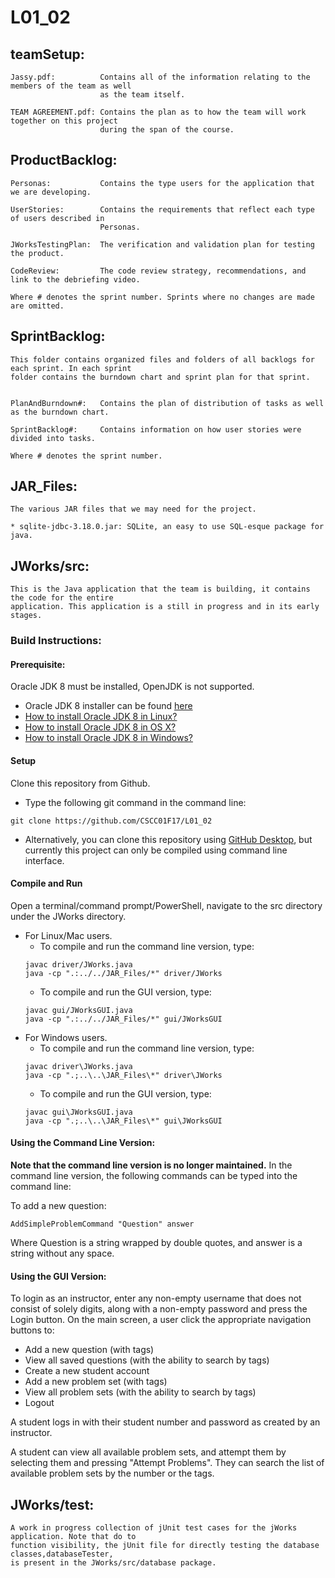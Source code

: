 # L01_02

## teamSetup:
 
    Jassy.pdf:          Contains all of the information relating to the members of the team as well
                        as the team itself.
                        
    TEAM AGREEMENT.pdf: Contains the plan as to how the team will work together on this project
                        during the span of the course.

## ProductBacklog:
    
    Personas:           Contains the type users for the application that we are developing.

    UserStories:        Contains the requirements that reflect each type of users described in 
                        Personas.

	JWorksTestingPlan:  The verification and validation plan for testing the product.

	CodeReview:         The code review strategy, recommendations, and link to the debriefing video.

    Where # denotes the sprint number. Sprints where no changes are made are omitted.
                        
## SprintBacklog:

    This folder contains organized files and folders of all backlogs for each sprint. In each sprint
	folder contains the burndown chart and sprint plan for that sprint.


    PlanAndBurndown#:   Contains the plan of distribution of tasks as well as the burndown chart.
    
    SprintBacklog#:     Contains information on how user stories were divided into tasks.

    Where # denotes the sprint number.


## JAR_Files:

    The various JAR files that we may need for the project.

    * sqlite-jdbc-3.18.0.jar: SQLite, an easy to use SQL-esque package for java.

## JWorks/src:              
    
    This is the Java application that the team is building, it contains the code for the entire 
    application. This application is a still in progress and in its early stages.
    
### Build Instructions: 

#### Prerequisite:
Oracle JDK 8 must be installed, OpenJDK is not supported.
* Oracle JDK 8 installer can be found [here](http://www.oracle.com/technetwork/java/javase/downloads/jdk8-downloads-2133151.html) 
* [How to install Oracle JDK 8 in Linux?](https://docs.oracle.com/javase/8/docs/technotes/guides/install/linux_jdk.html)
* [How to install Oracle JDK 8 in OS X?](https://docs.oracle.com/javase/8/docs/technotes/guides/install/mac_jdk.html)
* [How to install Oracle JDK 8 in Windows?](https://docs.oracle.com/javase/8/docs/technotes/guides/install/windows_jdk_install.html)

#### Setup
Clone this repository from Github.
* Type the following git command in the command line:
```
git clone https://github.com/CSCC01F17/L01_02
```
* Alternatively, you can clone this repository using [GitHub Desktop](https://desktop.github.com/), but currently this project can only be compiled using command line interface.

#### Compile and Run
Open a terminal/command prompt/PowerShell, navigate to the src directory under the JWorks directory.

* For Linux/Mac users.
    * To compile and run the command line version, type:
	```
	javac driver/JWorks.java
	java -cp ".:../../JAR_Files/*" driver/JWorks
	```
	* To compile and run the GUI version, type:
	```
	javac gui/JWorksGUI.java
	java -cp ".:../../JAR_Files/*" gui/JWorksGUI
	```
* For Windows users.
	* To compile and run the command line version, type:
	```
	javac driver\JWorks.java
	java -cp ".;..\..\JAR_Files\*" driver\JWorks
	```
	* To compile and run the GUI version, type:
	```
	javac gui\JWorksGUI.java
	java -cp ".;..\..\JAR_Files\*" gui\JWorksGUI
	```	

#### Using the Command Line Version:

**Note that the command line version is no longer maintained.**
In the command line version, the following commands can be typed into the command line:

To add a new question:

```
AddSimpleProblemCommand "Question" answer
```

Where Question is a string wrapped by double quotes, and answer is a string without any space.


#### Using the GUI Version:
To login as an instructor, enter any non-empty username that does not consist of solely digits, along with a non-empty password and press the Login button.
On the main screen, a user click the appropriate navigation buttons to:

- Add a new question (with tags)
- View all saved questions (with the ability to search by tags)
- Create a new student account
- Add a new problem set (with tags)
- View all problem sets (with the ability to search by tags)
- Logout

A student logs in with their student number and password as created by an instructor.

A student can view all available problem sets, and attempt them by selecting them and pressing "Attempt Problems". They can search the list of available problem sets by the number or the tags.

## JWorks/test:              
    
    A work in progress collection of jUnit test cases for the jWorks application. Note that do to
    function visibility, the jUnit file for directly testing the database classes,databaseTester,
    is present in the JWorks/src/database package.

